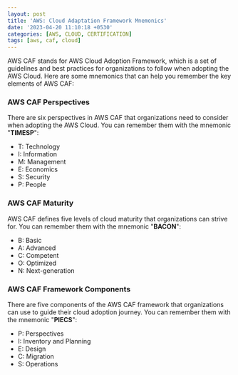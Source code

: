 ```yaml
---
layout: post
title: 'AWS: Cloud Adaptation Framework Mnemonics'
date: '2023-04-20 11:10:18 +0530'
categories: [AWS, CLOUD, CERTIFICATION]
tags: [aws, caf, cloud]
---
```


AWS CAF stands for AWS Cloud Adoption Framework, which is a set of guidelines and best practices for organizations to follow when adopting the AWS Cloud. Here are some mnemonics that can help you remember the key elements of AWS CAF:

### AWS CAF Perspectives

There are six perspectives in AWS CAF that organizations need to consider when adopting the AWS Cloud. You can remember them with the mnemonic "**TIMESP**":

- T: Technology
- I: Information
- M: Management
- E: Economics
- S: Security
- P: People

### AWS CAF Maturity

AWS CAF defines five levels of cloud maturity that organizations can strive for. You can remember them with the mnemonic "**BACON**":

- B: Basic
- A: Advanced
- C: Competent
- O: Optimized
- N: Next-generation

### AWS CAF Framework Components

There are five components of the AWS CAF framework that organizations can use to guide their cloud adoption journey. You can remember them with the mnemonic "**PIECS**":

- P: Perspectives
- I: Inventory and Planning
- E: Design
- C: Migration
- S: Operations